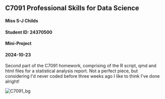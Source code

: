 ## C7091 Professional Skills for Data Science ####
#### Miss S-J Childs
#### Student ID: 24370500
#### Mini-Project
#### 2024-10-23

Second part of the C7091 homework, comprising of the R script, qmd and html files for a statistical analysis report. 
Not a perfect piece, but considering I'd never coded before three weeks ago I like to think I've done alright!

![C7091_bg](https://github.com/user-attachments/assets/1e5aa058-15fa-456c-9583-fd3711b75b61)
